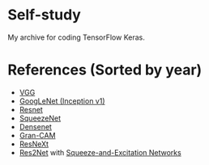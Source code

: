 # Self-study
My archive for coding TensorFlow Keras.

# References (Sorted by year)
- [VGG](https://arxiv.org/abs/1409.1556)
- [GoogLeNet (Inception v1)](https://arxiv.org/abs/1409.4842)
- [Resnet](https://arxiv.org/abs/1512.03385)
- [SqueezeNet](https://arxiv.org/abs/1602.07360)
- [Densenet](https://arxiv.org/abs/1608.06993)
- [Gran-CAM](https://arxiv.org/abs/1610.02391)
- [ResNeXt](https://arxiv.org/abs/1611.05431)
- [Res2Net](https://arxiv.org/abs/1904.01169) with [Squeeze-and-Excitation Networks](https://arxiv.org/abs/1709.01507)